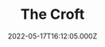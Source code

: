 ---
date: 2022-05-17T16:12:05.000Z
title: The Croft
latitude: 52.04157276219209
longitude: 0.725460984247657
category: checkin
---